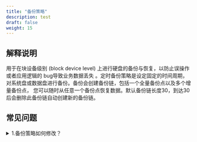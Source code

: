 ```yaml
---
title: "备份策略"
description: test
draft: false
weight: 15
---
```


## 解释说明 

用于在块设备级别 (block device level) 上进行硬盘的备份与恢复，以防止误操作或者应用逻辑的 bug导致业务数据丢失 。定时备份策略是设定固定的时间周期，对系统盘或数据盘进行备份。备份会创建备份链，包括一个全量备份点以及多个增量备份点， 您可以随时从任意一个备份点恢复数据。默认备份链长度30，到达30后会删除此备份链自动创建新的备份链。

## 常见问题

<details>
<summary>1.备份策略如何修改？</summary>
目前备份策略的设置是在运维与管理模块下的定时器中，一个定时器可以绑定多个任务，如备份、开关机等。如果您要修改备份策略，请现删除原有定时器下的备份任务，再创建新的定时器，并在定时器下绑定新的备份任务。
</details>












